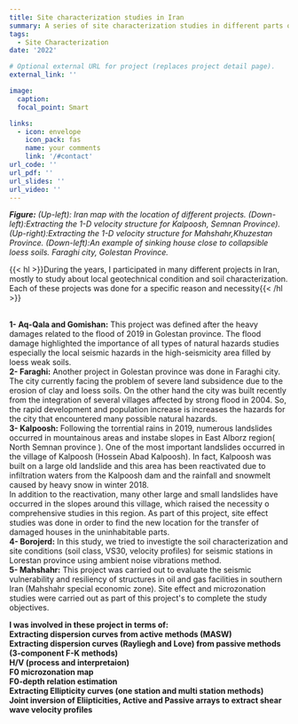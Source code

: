 ```yaml
---
title: Site characterization studies in Iran
summary: A series of site characterization studies in different parts of Iran
tags:
  - Site Characterization
date: '2022'

# Optional external URL for project (replaces project detail page).
external_link: ''

image:
  caption: 
  focal_point: Smart

links:
  - icon: envelope
    icon_pack: fas
    name: your comments
    link: '/#contact'
url_code: ''
url_pdf: ''
url_slides: ''
url_video: ''
---
```

**_Figure:_** _(Up-left): Iran map with the location of different projects. (Down-left):Extracting the 1-D velocity structure for Kalpoosh, Semnan Province). (Up-right):Extracting the 1-D velocity structure for Mahshahr,Khuzestan Province. (Down-left):An example of sinking house close to collapsible loess soils. Faraghi city, Golestan Province._

{{< hl >}}During the years, I participated in many different projects in Iran, mostly to study about local geotechnical condition and soil characterization. Each of these projects was done for a specific reason and necessity{{< /hl >}}
<br />
<br />

**1- Aq-Qala and Gomishan:** This project was defined after the heavy damages related to the flood of 2019 in Golestan province. The flood damage highlighted the importance of all types of natural hazards studies especially the local seismic hazards in the high-seismicity area filled by loess weak soils.<br />
**2- Faraghi:** Another project in Golestan province was done in Faraghi city. The city currently facing the problem of severe land subsidence due to the erosion of clay and loess soils. On the other hand the city was built recently from the integration of several villages affected by strong flood in 2004. So, the rapid development and population increase is increases the hazards for the city that encountered many possible natural hazards.<br />
**3- Kalpoosh:** Following the torrential rains in 2019, numerous landslides occurred in mountainous areas and instabe slopes in East Alborz region( North Semnan province ). One of the most important landslides occurred in the village of Kalpoosh (Hossein Abad Kalpoosh). In fact, Kalpoosh was built on a large old landslide and this area has been reactivated due to infiltration waters from the Kalpoosh dam and the rainfall and snowmelt caused by heavy snow in winter 2018.<br /> In addition to the reactivation, many other large and small landslides have occurred in the slopes around this village, which raised the necessity o comprehensive studies in this region. As part of this project, site effect studies was done in order to find the new location for the transfer of damaged houses in the uninhabitable parts.<br />
**4- Borojerd:** In this study, we tried to investigte the soil characterization and site conditions (soil class, VS30, velocity profiles) for seismic stations in Lorestan province using ambient noise vibrations method.<br />
**5- Mahshahr:** This project was carried out to evaluate  the seismic vulnerability and resiliency of structures in oil and gas facilities in southern Iran (Mahshahr special economic zone). Site effect and microzonation studies were carried out as part of this project's to complete the study objectives.<br />

**I was involved in these project in terms of:<br />**
**Extracting dispersion curves from active methods (MASW)<br />**
**Extracting dispersion curves (Rayliegh and Love) from passive methods (3-component F-K methods)<br />**
**H/V (process and interpretaion)<br />**
**F0 microzonation map <br />**
**F0-depth relation estimation <br />**
**Extracting Ellipticity curves (one station and multi station methods)<br />**
**Joint inversion of Eliipticities, Active and Passive arrays to extract shear wave velocity profiles<br />**